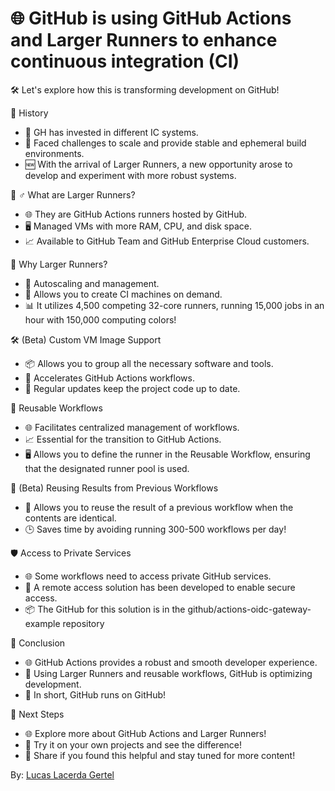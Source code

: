 # 🌐 GitHub is using GitHub Actions and Larger Runners to enhance continuous integration (CI)

🛠️ Let's explore how this is transforming development on GitHub!

🧠 History

- 🔄 GH has invested in different IC systems.
- 🚧 Faced challenges to scale and provide stable and ephemeral build environments.
- 🆕 With the arrival of Larger Runners, a new opportunity arose to develop and experiment with more robust systems.

🏃 ♂️ What are Larger Runners?

- 🌐 They are GitHub Actions runners hosted by GitHub.
- 🖥️ Managed VMs with more RAM, CPU, and disk space.
- 📈 Available to GitHub Team and GitHub Enterprise Cloud customers.

🌟 Why Larger Runners?

- 📏 Autoscaling and management.
- 🚀 Allows you to create CI machines on demand.
- 📊 It utilizes 4,500 competing 32-core runners, running 15,000 jobs in an hour with 150,000 computing colors!

🛠️ (Beta) Custom VM Image Support

- 📦 Allows you to group all the necessary software and tools.
- 🚀 Accelerates GitHub Actions workflows.
- 🔄 Regular updates keep the project code up to date.

🔄 Reusable Workflows

- 🌐 Facilitates centralized management of workflows.
- 📈 Essential for the transition to GitHub Actions.
- 🖥️ Allows you to define the runner in the Reusable Workflow, ensuring that the designated runner pool is used.

🌟 (Beta) Reusing Results from Previous Workflows

- 🚀 Allows you to reuse the result of a previous workflow when the contents are identical.
- 🕒 Saves time by avoiding running 300-500 workflows per day!

🛡️ Access to Private Services

- 🌐 Some workflows need to access private GitHub services.
- 🚀 A remote access solution has been developed to enable secure access.
- 📦 The GitHub for this solution is in the github/actions-oidc-gateway-example repository

🎉 Conclusion

- 🌐 GitHub Actions provides a robust and smooth developer experience.
- 🚀 Using Larger Runners and reusable workflows, GitHub is optimizing development.
- 🌟 In short, GitHub runs on GitHub!

🤔 Next Steps

- 🌐 Explore more about GitHub Actions and Larger Runners!
- 🚀 Try it on your own projects and see the difference!
- 📢 Share if you found this helpful and stay tuned for more content!

By: [Lucas Lacerda Gertel](https://www.linkedin.com/in/lgertel?miniProfileUrn=urn%3Ali%3Afs_miniProfile%3AACoAAAPwStQBz5GWRmDJZeDCom_bVie_KooHqtg&lipi=urn%3Ali%3Apage%3Ad_flagship3_feed%3BBxWcluFSTwi6YTKY%2BRtZBw%3D%3D)

